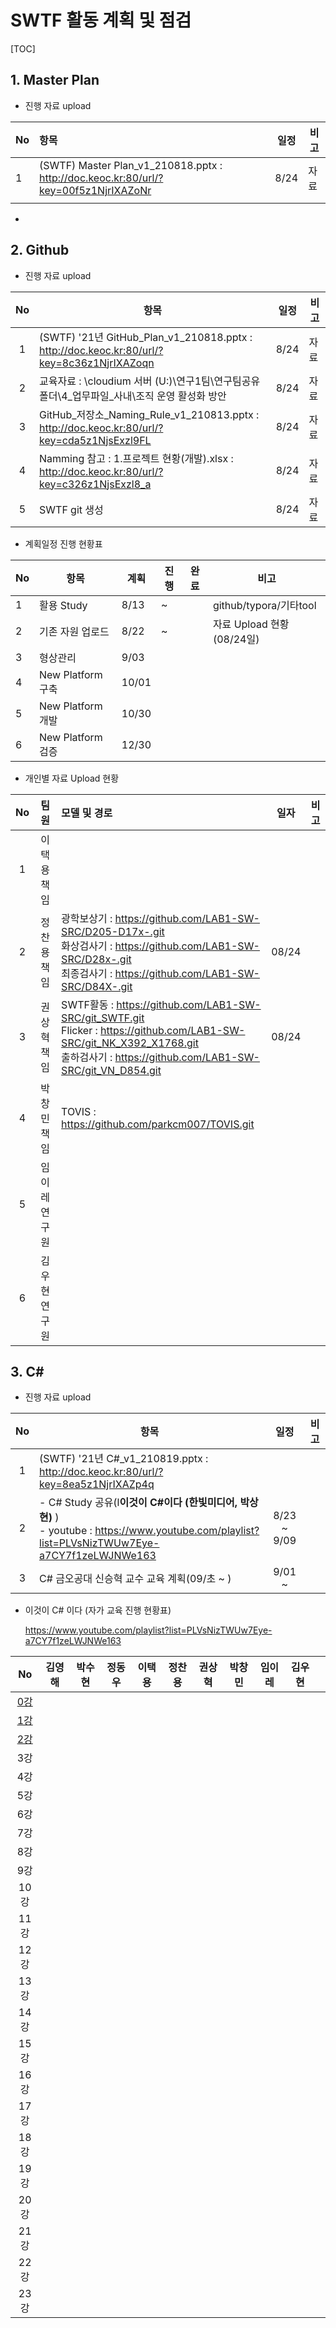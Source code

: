 # SWTF 활동 계획 및 점검

[TOC]



## 1. Master Plan

- 진행 자료 upload

| No   | **항목**                                                     | 일정 | 비고 |
| ---- | :----------------------------------------------------------- | ---- | ---- |
| 1    | (SWTF) Master Plan_v1_210818.pptx : http://doc.keoc.kr:80/url/?key=00f5z1NjrIXAZoNr<br/> | 8/24 | 자료 |
|      |                                                              |      |      |

- 



## 2. Github 

- 진행 자료  upload

|  No  | 항목                                                         | 일정 | 비고 |
| :--: | ------------------------------------------------------------ | ---- | ---- |
|  1   | (SWTF) '21년 GitHub_Plan_v1_210818.pptx : http://doc.keoc.kr:80/url/?key=8c36z1NjrIXAZoqn<br/> | 8/24 | 자료 |
|  2   | 교육자료 : \cloudium 서버 (U:)\연구1팀\연구팀공유폴더\4_업무파일_사내\조직 운영 활성화 방안 | 8/24 | 자료 |
|  3   | GitHub_저장소_Naming_Rule_v1_210813.pptx : http://doc.keoc.kr:80/url/?key=cda5z1NjsExzl9FL<br/> | 8/24 | 자료 |
|  4   | Namming 참고 : 1.프로젝트 현황(개발).xlsx : http://doc.keoc.kr:80/url/?key=c326z1NjsExzl8_a<br/> | 8/24 | 자료 |
|  5   | SWTF git 생성                                                | 8/24 | 자료 |



- 계획일정 진행 현황표

| No   | 항목              | 계획  | 진행 | 완료 | 비고                      |
| ---- | ----------------- | ----- | ---- | ---- | ------------------------- |
| 1    | 활용 Study        | 8/13  | ~    |      | github/typora/기타tool    |
| 2    | 기존 자원 업로드  | 8/22  | ~    |      | 자료 Upload 현황(08/24일) |
| 3    | 형상관리          | 9/03  |      |      |                           |
| 4    | New Platform 구축 | 10/01 |      |      |                           |
| 5    | New Platform 개발 | 10/30 |      |      |                           |
| 6    | New Platform 검증 | 12/30 |      |      |                           |



- 개인별 자료 Upload 현황

|  No  |     팀원      | 모델 및 경로                                                 | 일자  | 비고 |
| :--: | :-----------: | :----------------------------------------------------------- | :---: | ---- |
|  1   |  이택용 책임  |                                                              |       |      |
|  2   |  정찬용 책임  | 광학보상기 :  https://github.com/LAB1-SW-SRC/D205-D17x-.git<br />화상검사기 :  https://github.com/LAB1-SW-SRC/D28x-.git<br />최종검사기 : https://github.com/LAB1-SW-SRC/D84X-.git<br /> | 08/24 |      |
|  3   |  권상혁 책임  | SWTF활동  : https://github.com/LAB1-SW-SRC/git_SWTF.git<br />Flicker : https://github.com/LAB1-SW-SRC/git_NK_X392_X1768.git<br />출하검사기 : https://github.com/LAB1-SW-SRC/git_VN_D854.git<br /> | 08/24 |      |
|  4   |  박창민 책임  | TOVIS : https://github.com/parkcm007/TOVIS.git               |       |      |
|  5   | 임이레 연구원 |                                                              |       |      |
|  6   | 김우현 연구원 |                                                              |       |      |





## 3. C#

- 진행 자료  upload

|  No  | 항목                                                         |    일정     | 비고 |
| :--: | ------------------------------------------------------------ | :---------: | ---- |
|  1   | (SWTF) '21년 C#_v1_210819.pptx : http://doc.keoc.kr:80/url/?key=8ea5z1NjrIXAZp4q<br/> |             |      |
|  2   | - C# Study 공유(l**이것이** **C#****이다** **(****한빛미디어****,** **박상현****)** )<br />- youtube : https://www.youtube.com/playlist?list=PLVsNizTWUw7Eye-a7CY7f1zeLWJNWe163 | 8/23 ~ 9/09 |      |
|  3   | C# 금오공대 신승혁 교수 교육 계획(09/초 ~ )                  |   9/01 ~    |      |



- 이것이 C# 이다 (자가 교육 진행 현황표)

  https://www.youtube.com/playlist?list=PLVsNizTWUw7Eye-a7CY7f1zeLWJNWe163

|                              No                              | 김영해 | 박수현 | 정동우 | 이택용 | 정찬용 | 권상혁 | 박창민 | 임이레 | 김우현 |      |
| :----------------------------------------------------------: | :----: | :----: | :----: | :----: | :----: | ------ | ------ | ------ | ------ | ---- |
| [0강](https://www.youtube.com/watch?v=6MGe3wG8Fr4&list=PLVsNizTWUw7Eye-a7CY7f1zeLWJNWe163&index=1&t=55s) |        |        |        |        |        |        |        |        |        |      |
| [1강](https://www.youtube.com/watch?v=0tKGQbgQ-5s&list=PLVsNizTWUw7Eye-a7CY7f1zeLWJNWe163&index=2) |        |        |        |        |        |        |        |        |        |      |
| [2강](https://www.youtube.com/watch?v=pOakXs66EEI&list=PLVsNizTWUw7Eye-a7CY7f1zeLWJNWe163&index=3) |        |        |        |        |        |        |        |        |        |      |
|                             3강                              |        |        |        |        |        |        |        |        |        |      |
|                             4강                              |        |        |        |        |        |        |        |        |        |      |
|                             5강                              |        |        |        |        |        |        |        |        |        |      |
|                             6강                              |        |        |        |        |        |        |        |        |        |      |
|                             7강                              |        |        |        |        |        |        |        |        |        |      |
|                             8강                              |        |        |        |        |        |        |        |        |        |      |
|                             9강                              |        |        |        |        |        |        |        |        |        |      |
|                             10강                             |        |        |        |        |        |        |        |        |        |      |
|                             11강                             |        |        |        |        |        |        |        |        |        |      |
|                             12강                             |        |        |        |        |        |        |        |        |        |      |
|                             13강                             |        |        |        |        |        |        |        |        |        |      |
|                             14강                             |        |        |        |        |        |        |        |        |        |      |
|                             15강                             |        |        |        |        |        |        |        |        |        |      |
|                             16강                             |        |        |        |        |        |        |        |        |        |      |
|                             17강                             |        |        |        |        |        |        |        |        |        |      |
|                             18강                             |        |        |        |        |        |        |        |        |        |      |
|                             19강                             |        |        |        |        |        |        |        |        |        |      |
|                             20강                             |        |        |        |        |        |        |        |        |        |      |
|                             21강                             |        |        |        |        |        |        |        |        |        |      |
|                             22강                             |        |        |        |        |        |        |        |        |        |      |
|                             23강                             |        |        |        |        |        |        |        |        |        |      |


